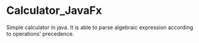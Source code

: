 # Calculator_JavaFx

Simple calculator in java. It is able to parse algebraic expression according to operations' precedence. 
